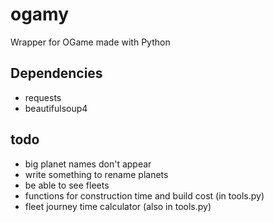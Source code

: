 # ogamy
Wrapper for OGame made with Python

## Dependencies
- requests
- beautifulsoup4

## todo
- big planet names don't appear
- write something to rename planets
- be able to see fleets
- functions for construction time and build cost (in tools.py)
- fleet journey time calculator (also in tools.py)

